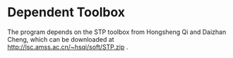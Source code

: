 # Dependent Toolbox

The program depends on the STP toolbox from Hongsheng Qi and Daizhan Cheng, which can be downloaded at http://lsc.amss.ac.cn/~hsqi/soft/STP.zip .
